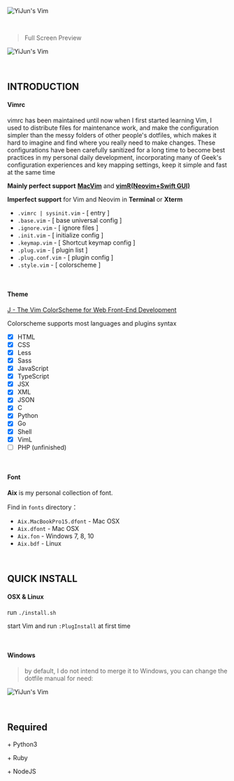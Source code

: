 
![YiJun's Vim](http://7j1zwt.com1.z0.glb.clouddn.com/%E5%B1%8F%E5%B9%95%E5%BF%AB%E7%85%A7%202017-11-08%20%E4%B8%8A%E5%8D%8812.15.59.png)

<br>

> Full Screen Preview

![YiJun's Vim](http://7j1zwt.com1.z0.glb.clouddn.com/%E5%B1%8F%E5%B9%95%E5%BF%AB%E7%85%A7%202017-11-05%20%E4%B8%8B%E5%8D%883.21.32.png)

<br>

## INTRODUCTION

#### Vimrc

vimrc has been maintained until now when I first started learning Vim, I used to distribute files for maintenance work, and make the configuration simpler than the messy folders of other people's dotfiles, which makes it hard to imagine and find where you really need to make changes. These configurations have been carefully sanitized for a long time to become best practices in my personal daily development, incorporating many of Geek's configuration experiences and key mapping settings, keep it simple and fast at the same time

**Mainly perfect support** [**MacVim**](https://github.com/macvim-dev/macvim) and [**vimR(Neovim+Swift GUI)**](https://github.com/qvacua/vimr)

**Imperfect support** for Vim and Neovim in **Terminal** or **Xterm**

* `.vimrc | sysinit.vim`  -  [ entry ]
* `.base.vim` - [ base universal config ]
* `.ignore.vim` - [ ignore files ]
* `.init.vim` - [ initialize config ]
* `.keymap.vim` - [ Shortcut keymap config ]
* `.plug.vim` - [ plugin list ]
* `.plug.conf.vim` - [ plugin config ]
* `.style.vim` - [ colorscheme ]

<br>

#### Theme

[J - The Vim ColorScheme for Web Front-End Development](https://github.com/DemonCloud/J)

Colorscheme supports most languages and plugins syntax

- [x] HTML
- [x] CSS
- [x] Less
- [x] Sass
- [x] JavaScript
- [x] TypeScript
- [x] JSX
- [x] XML
- [x] JSON
- [x] C
- [x] Python
- [x] Go
- [x] Shell
- [x] VimL
- [ ] PHP (unfinished)

<br>

#### Font

**Aix** is my personal collection of font.

Find in `fonts` directory：

* `Aix.MacBookPro15.dfont` - Mac OSX
* `Aix.dfont`              - Mac OSX
* `Aix.fon`                - Windows 7, 8, 10
* `Aix.bdf`                - Linux

<br>

## QUICK INSTALL

#### OSX & Linux

run ``./install.sh``

start Vim and run ``:PlugInstall`` at first time

<br>

#### Windows

> by default, I do not intend to merge it to Windows, you can change the dotfile manual for need:

![YiJun's Vim](http://7j1zwt.com1.z0.glb.clouddn.com/2017-06-20_081950.png)

<br>

## Required

 \+ Python3

 \+ Ruby

 \+ NodeJS

<br>

